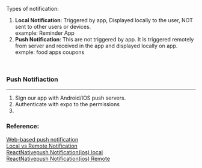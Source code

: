 Types of notification:
1. **Local Notification**: Triggered by app, Displayed locally to the user, NOT sent to other users or devices.
                           <br/>example: Reminder App
2. **Push Notification**: This are not triggered by app. It is triggered remotely from server and received in the app and displayed locally on app. 
                          <br/>exmple: food apps coupons
  
<br/>

### Push Notifiaction
_______
1. Sign our app with Android/IOS push servers.
2. Authenticate with expo to the permissions
3. 






### Reference:

[Web-based push notification](https://www.youtube.com/watch?v=HlYFW2zaYQM)\
[Local vs Remote Notification](https://www.youtube.com/watch?v=QwolFT5QSk0)\
[ReactNativepush Notification(ios) local](https://www.youtube.com/watch?v=8aaAx6VbY9k)\
[ReactNativepush Notification(ios) Remote](https://www.youtube.com/watch?v=zeW8DO5KZ8Q)
